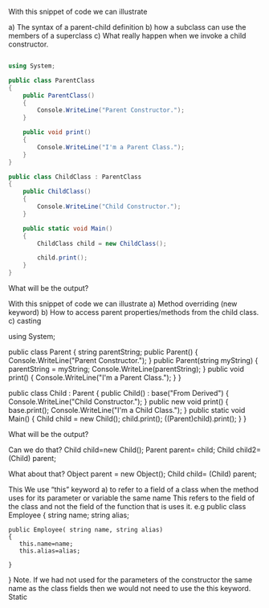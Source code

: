 With this snippet of code we can illustrate

a) The syntax of a parent-child definition
b) how a subclass can use the members of a superclass
c) What really happen when we invoke a child constructor. 


```cs

using System;

public class ParentClass
{
    public ParentClass()
    {
        Console.WriteLine("Parent Constructor.");
    }

    public void print()
    {
        Console.WriteLine("I'm a Parent Class.");
    }
}

public class ChildClass : ParentClass
{
    public ChildClass()
    {
        Console.WriteLine("Child Constructor.");
    }

    public static void Main()
    {
        ChildClass child = new ChildClass();

        child.print();
    }
}

```

What will be the output?


With this snippet of code we can illustrate
a) Method overriding (new keyword)
b) How to access parent properties/methods from the child class.
c) casting 

using System;
 
public class Parent
{
    string parentString;
    public Parent()
    {
        Console.WriteLine("Parent Constructor.");
    }
    public Parent(string myString)
    {
        parentString = myString;
        Console.WriteLine(parentString);
    }
    public void print()
    {
        Console.WriteLine("I'm a Parent Class.");
    }
}
 
public class Child : Parent
{
    public Child() : base("From Derived")
    {
        Console.WriteLine("Child Constructor.");
    }
    public new void print()
    {
        base.print();
        Console.WriteLine("I'm a Child Class.");
    }
    public static void Main()
    {
        Child child = new Child();
        child.print();
        ((Parent)child).print();
    }
}

What will be the output?


Can we do that?
Child child=new Child();
Parent parent= child;
Child child2= (Child) parent;

What about that?
Object parent = new Object();
Child child= (Child) parent;


This
We use “this” keyword
a)	to refer to a field of a class when the method uses for its parameter or  variable the same name
This refers to the field of the class and not the field of the function that is uses it.
 e.g
public class Employee 
{
    string name;
    string alias;
   
    public Employee( string name, string alias)
    {
       this.name=name;
       this.alias=alias;
     
    }
}
Note. If we had not used for the parameters of the constructor the same name as the class fields then we would not need to use the this keyword.
Static
